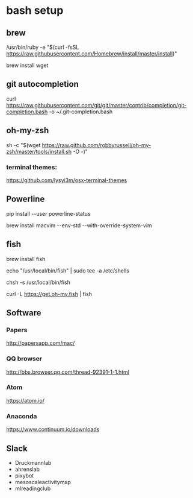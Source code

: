 # bash setup

## brew
/usr/bin/ruby -e "$(curl -fsSL https://raw.githubusercontent.com/Homebrew/install/master/install)"

brew install wget

## git autocompletion
curl https://raw.githubusercontent.com/git/git/master/contrib/completion/git-completion.bash -o ~/.git-completion.bash

## oh-my-zsh
sh -c "$(wget https://raw.github.com/robbyrussell/oh-my-zsh/master/tools/install.sh -O -)"

### terminal themes:
https://github.com/lysyi3m/osx-terminal-themes

## Powerline
pip install --user powerline-status

brew install macvim --env-std --with-override-system-vim

## fish
brew install fish

echo "/usr/local/bin/fish" | sudo tee -a /etc/shells

chsh -s /usr/local/bin/fish

curl -L https://get.oh-my.fish | fish

## Software

### Papers
http://papersapp.com/mac/

### QQ browser
http://bbs.browser.qq.com/thread-92391-1-1.html

### Atom
https://atom.io/

### Anaconda
https://www.continuum.io/downloads

## Slack
* Druckmannlab
* ahrenslab
* pixybot
* mesoscaleactivitymap
* mlreadingclub
